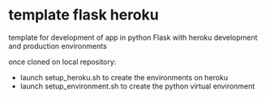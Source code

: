 # template flask heroku
template for development of app in python Flask with heroku development and production environments

once cloned on local repository:
- launch setup_heroku.sh to create the environments on heroku
- launch setup_environment.sh to create the python virtual environment
